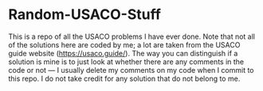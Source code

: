 # Random-USACO-Stuff

This is a repo of all the USACO problems I have ever done. Note that not all of the solutions here are coded by me; a lot are taken from the USACO guide website (https://usaco.guide/). The way you can distinguish if a solution is mine is to just look at whether there are any comments in the code or not — I usually delete my comments on my code when I commit to this repo. I do not take credit for any solution that do not belong to me.

